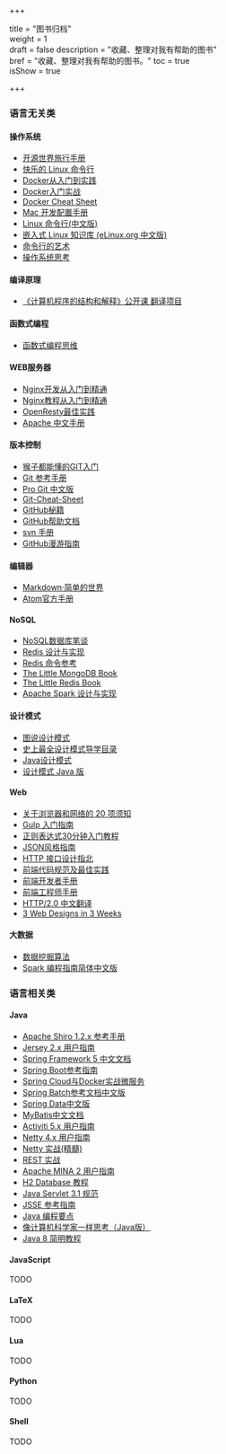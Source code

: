 +++

title = "图书归档"  
weight = 1  
draft = false 
description = "收藏、整理对我有帮助的图书"  
bref = "收藏、整理对我有帮助的图书。"
toc = true  
isShow = true

+++

### 语言无关类

#### 操作系统

* [开源世界旅行手册](http://i.linuxtoy.org/docs/guide/index.html)
* [快乐的 Linux 命令行](http://billie66.github.io/TLCL/index.html)
* [Docker从入门到实践](https://yeasy.gitbooks.io/docker_practice/content/)
* [Docker入门实战](https://yuedu.baidu.com/ebook/d817967416fc700abb68fca1?pn=1&rf=https%3A%2F%2Fyuedu.baidu.com%2Febook%2Fd817967416fc700abb68fca1%3Fpn%3D1%26rf%3Dhttp%253A%252F%252Flocalhost%253A1313%252Fdata%252Fbook%252F)
* [Docker Cheat Sheet](https://github.com/wsargent/docker-cheat-sheet/tree/master/zh-cn#docker-cheat-sheet)
* [Mac 开发配置手册](https://aaaaaashu.gitbooks.io/mac-dev-setup/content/)
* [Linux 命令行(中文版)](http://billie66.github.io/TLCL/book/)
* [嵌入式 Linux 知识库 (eLinux.org 中文版)](https://www.gitbook.com/book/tinylab/elinux/details)
* [命令行的艺术](https://github.com/jlevy/the-art-of-command-line/blob/master/README-zh.md)
* [操作系统思考](https://github.com/wizardforcel/think-os-zh)

#### 编译原理
* [《计算机程序的结构和解释》公开课 翻译项目](https://github.com/DeathKing/Learning-SICP)

#### 函数式编程
* [函数式编程思维](http://www.ituring.com.cn/book/tupubarticle/2854)

#### WEB服务器

* [Nginx开发从入门到精通](http://tengine.taobao.org/book/index.html)
* [Nginx教程从入门到精通](http://www.ttlsa.com/nginx/nginx-stu-pdf/)
* [OpenResty最佳实践](https://www.gitbook.com/book/moonbingbing/openresty-best-practices/details)
* [Apache 中文手册](http://works.jinbuguo.com/apache/menu22/index.html)

#### 版本控制

* [猴子都能懂的GIT入门](http://backlogtool.com/git-guide/cn/)
* [Git 参考手册](http://gitref.justjavac.com)
* [Pro Git 中文版](https://www.gitbook.com/book/0532/progit/details)
* [Git-Cheat-Sheet](https://github.com/flyhigher139/Git-Cheat-Sheet)
* [GitHub秘籍](https://snowdream86.gitbooks.io/github-cheat-sheet/content/zh/index.html)
* [GitHub帮助文档](https://github.com/waylau/github-help)
* [svn 手册](http://svnbook.red-bean.com/nightly/zh/index.html)
* [GitHub漫游指南](https://github.com/phodal/github-roam)

#### 编辑器

* [Markdown·简单的世界](https://wizardforcel.gitbooks.io/markdown-simple-world/content/0.html)
* [Atom官方手册](https://atom-china.org/t/atom/62)

#### NoSQL

* [NoSQL数据库笔谈](http://old.sebug.net/paper/databases/nosql/Nosql.html)
* [Redis 设计与实现](http://redisbook.com/)
* [Redis 命令参考](http://redisdoc.com/)
* [The Little MongoDB Book](https://github.com/justinyhuang/the-little-mongodb-book-cn/blob/master/mongodb.md)
* [The Little Redis Book](https://github.com/JasonLai256/the-little-redis-book/blob/master/cn/redis.md)
* [Apache Spark 设计与实现](https://spark-internals.books.yourtion.com/)

#### 设计模式

* [图说设计模式](https://design-patterns.readthedocs.io/zh_CN/latest/index.html)
* [史上最全设计模式导学目录](http://blog.csdn.net/lovelion/article/details/17517213)
* [Java设计模式](https://gof.quanke.name/)
* [设计模式 Java 版](https://quanke.gitbooks.io/design-pattern-java/content/)

#### Web

* [关于浏览器和网络的 20 项须知](http://www.20thingsilearned.com/zh-CN/home)
* [Gulp 入门指南](https://github.com/nimojs/gulp-book)
* [正则表达式30分钟入门教程](http://deerchao.net/tutorials/regex/regex.htm)
* [JSON风格指南](https://github.com/darcyliu/google-styleguide/blob/master/JSONStyleGuide.md)
* [HTTP 接口设计指北](https://github.com/bolasblack/http-api-guide)
* [前端代码规范及最佳实践](http://coderlmn.github.io/code-standards/)
* [前端开发者手册](https://dwqs.gitbooks.io/frontenddevhandbook/content/)
* [前端工程师手册](https://leohxj.gitbooks.io/front-end-database/content/)
* [HTTP/2.0 中文翻译](http://yuedu.baidu.com/ebook/478d1a62376baf1ffc4fad99?pn=1)
* [3 Web Designs in 3 Weeks](https://www.gitbook.com/book/juntao/3-web-designs-in-3-weeks/details)

#### 大数据

* [数据挖掘算法](https://github.com/linyiqun/DataMiningAlgorithm)
* [Spark 编程指南简体中文版](https://aiyanbo.gitbooks.io/spark-programming-guide-zh-cn/content/)


### 语言相关类

#### Java

* [Apache Shiro 1.2.x 参考手册](https://waylau.gitbooks.io/apache-shiro-1-2-x-reference/content/)
* [Jersey 2.x 用户指南](https://waylau.gitbooks.io/jersey-2-user-guide/content/)
* [Spring Framework 5 中文文档](https://lfvepclr.gitbooks.io/spring-framework-5-doc-cn/content/)
* [Spring Boot参考指南](https://qbgbook.gitbooks.io/spring-boot-reference-guide-zh/content/)
* [Spring Cloud与Docker实战微服务](https://eacdy.gitbooks.io/spring-cloud-book/content/)
* [Spring Batch参考文档中文版](https://kimmking.gitbooks.io/springbatchreference/content/index.html)
* [Spring Data中文版](https://czeng.gitbooks.io/spring-data/content/)
* [MyBatis中文文档](http://mybatis.org/mybatis-3/zh/index.html)
* [Activiti 5.x 用户指南](https://waylau.gitbooks.io/activiti-5-x-user-guide/content/)
* [Netty 4.x 用户指南](https://waylau.com/netty-4-user-guide/)
* [Netty 实战(精髓)](https://waylau.gitbooks.io/essential-netty-in-action/)
* [REST 实战](https://waylau.gitbooks.io/rest-in-action/)
* [Apache MINA 2 用户指南](https://waylau.gitbooks.io/apache-mina-2-user-guide/)
* [H2 Database 教程](https://waylau.gitbooks.io/h2-database-doc/index.html)
* [Java Servlet 3.1 规范](https://waylau.gitbooks.io/servlet-3-1-specification/docs/Preface/Preface.html)
* [JSSE 参考指南](https://waylau.gitbooks.io/jsse-reference-guide/Introduction/Introduction.html)
* [Java 编程要点](https://waylau.gitbooks.io/essential-java/)
* [像计算机科学家一样思考（Java版）](http://www.ituring.com.cn/book/1978)
* [Java 8 简明教程](https://wizardforcel.gitbooks.io/modern-java/content/)

#### JavaScript
TODO

#### LaTeX
TODO

#### Lua
TODO

#### Python
TODO

#### Shell
TODO
